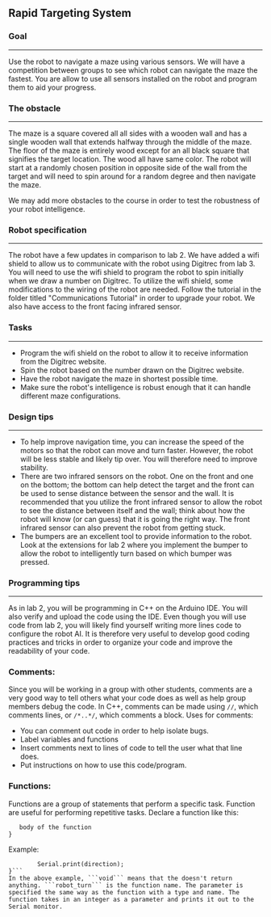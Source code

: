 
Rapid Targeting System
---

### Goal
---
Use the robot to navigate a maze using various sensors. We will have a competition between groups to see which robot can navigate the maze the fastest. You are allow to use all sensors installed on the robot and program them to aid your progress.

### The obstacle
---
The maze is a square covered all all sides with a wooden wall and has a single wooden wall that extends halfway through the middle of the maze. The floor of the maze is entirely wood except for an all black square that signifies the target location. The wood all have same color. The robot will start at a randomly chosen position in opposite side of the wall from the target and will need to spin around for a random degree and then navigate the maze.

We may add more obstacles to the course in order to test the robustness of your robot intelligence.

### Robot specification
---
The robot have a few updates in comparison to lab 2. We have added a wifi shield to allow us to communicate with the robot using Digitrec from lab 3. You will need to use the wifi shield to program the robot to spin initially when we draw a number on Digitrec. To utilize the wifi shield, some modifications to the wiring of the robot are needed. Follow the tutorial in the folder titled "Communications Tutorial" in order to upgrade your robot. We also have access to the front facing infrared sensor.    

### Tasks
--- 
- Program the wifi shield on the robot to allow it to receive information from the Digitrec website.
- Spin the robot based on the number drawn on the Digitrec website.
- Have the robot navigate the maze in shortest possible time.
- Make sure the robot's intelligence is robust enough that it can handle different maze configurations.

### Design tips
---
- To help improve navigation time, you can increase the speed of the motors so that the robot can move and turn faster. However, the robot will be less stable and likely tip over. You will therefore need to improve stability.
- There are two infrared sensors on the robot. One on the front and one on the bottom; the bottom can help detect the target and the front can be used to sense distance between the sensor and the wall. It is recommended that you utilize the front infrared sensor to allow the robot to see the distance between itself and the wall; think about how the robot will know (or can guess) that it is going the right way. The front infrared sensor can also prevent the robot from getting stuck.
- The bumpers are an excellent tool to provide information to the robot. Look at the extensions for lab 2 where you implement the bumper to allow the robot to intelligently turn based on which bumper was pressed. 


### Programming tips
---
As in lab 2, you will be programming in C++ on the Arduino IDE. You will also verify and upload the code using the IDE.
Even though you will use code from lab 2, you will likely find yourself writing more lines code to configure the robot AI. It is therefore very useful to develop good coding practices and tricks in order to organize your code and improve the readability of your code.

### Comments:
Since you will be working in a group with other students, comments are a very good way to tell others what your code does as well as help group members debug the code. In C++, comments can be made using ```//```, which comments lines, or ```/*..*/```, which comments a block. 
Uses for comments:
- You can comment out code in order to help isolate bugs. 
- Label variables and functions
- Insert comments next to lines of code to tell the user what that line does.
- Put instructions on how to use this code/program.


### Functions:
Functions are a group of statements that perform a specific task. Function are useful for performing repetitive tasks.
Declare a function like this:
```return_type function_name( parameter ) {
   body of the function
}
```
Example:
```void robot_turn(int direction){
		Serial.print(direction);
}```
In the above example, ```void``` means that the doesn't return anything. ```robot_turn``` is the function name. The parameter is specified the same way as the function with a type and name. The function takes in an integer as a parameter and prints it out to the Serial monitor. 





